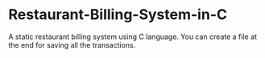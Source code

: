 # Restaurant-Billing-System-in-C
A static restaurant billing system using C language.
You can create a file at the end for saving all the transactions.
